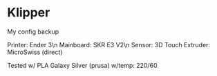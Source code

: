 # Klipper
My config backup

Printer: Ender 3\n
Mainboard: SKR E3 V2\n
Sensor: 3D Touch
Extruder: MicroSwiss (direct)

Tested w/ PLA Galaxy Silver (prusa) w/temp: 220/60
